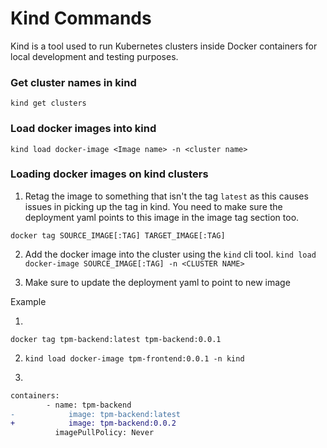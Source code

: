 # Kind Commands

Kind is a tool used to run Kubernetes clusters inside Docker containers for local development and testing purposes.

### Get cluster names in kind

`kind get clusters`

### Load docker images into kind

`kind load docker-image <Image name> -n <cluster name>`

### Loading docker images on kind clusters

1. Retag the image to something that isn't the tag `latest` as this causes issues in picking up the tag in kind. You need to make sure the deployment yaml points to this image in the image tag section too.

`docker tag SOURCE_IMAGE[:TAG] TARGET_IMAGE[:TAG]`

2. Add the docker image into the cluster using the `kind` cli tool.
   `kind load docker-image SOURCE_IMAGE[:TAG] -n <CLUSTER NAME>`

3. Make sure to update the deployment yaml to point to new image

Example

1.

`docker tag tpm-backend:latest tpm-backend:0.0.1`

2.  `kind load docker-image tpm-frontend:0.0.1 -n kind`

3.

```diff
containers:
        - name: tpm-backend
-            image: tpm-backend:latest
+            image: tpm-backend:0.0.2
          imagePullPolicy: Never
```

